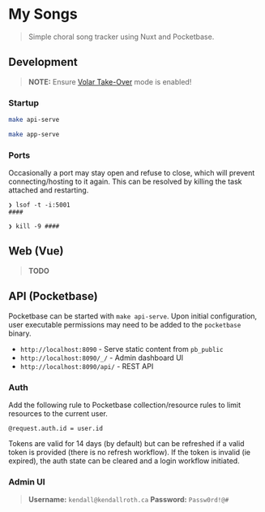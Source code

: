 # My Songs

> Simple choral song tracker using Nuxt and Pocketbase.

## Development

> **NOTE:** Ensure [Volar Take-Over](https://vuejs.org/guide/typescript/overview.html#volar-takeover-mode) mode is enabled!

### Startup

```sh
make api-serve

make app-serve
```

### Ports

Occasionally a port may stay open and refuse to close, which will prevent connecting/hosting to it again. This can be resolved by killing the task attached and restarting.

```
❯ lsof -t -i:5001
####

❯ kill -9 ####
```

## Web (Vue)

> **TODO**

## API (Pocketbase)

Pocketbase can be started with `make api-serve`. Upon initial configuration, user executable permissions may need to be added to the `pocketbase` binary.

- `http://localhost:8090` - Serve static content from `pb_public`
- `http://localhost:8090/_/` - Admin dashboard UI
- `http://localhost:8090/api/` - REST API

### Auth

Add the following rule to Pocketbase collection/resource rules to limit resources to the current user.

```
@request.auth.id = user.id
```

Tokens are valid for 14 days (by default) but can be refreshed if a valid token is provided (there is no refresh workflow). If the token is invalid (ie expired), the auth state can be cleared and a login workflow initiated.

### Admin UI

> **Username:** `kendall@kendallroth.ca`
> **Password:** `Passw0rd!@#`

